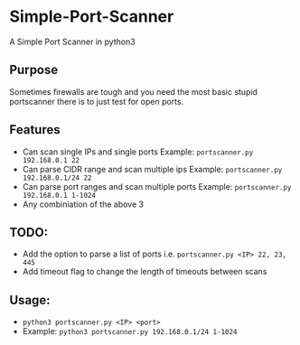# Simple-Port-Scanner

A Simple Port Scanner in python3

## Purpose
Sometimes firewalls are tough and you need the most basic stupid portscanner there is to just test for open ports.

## Features
- Can scan single IPs and single ports Example: `portscanner.py 192.168.0.1 22`
- Can parse CIDR range and scan multiple ips Example: `portscanner.py 192.168.0.1/24 22`
- Can parse port ranges and scan multiple ports Example: `portscanner.py 192.168.0.1 1-1024`
- Any combiniation of the above 3


## TODO:
- Add the option to parse a list of ports i.e. `portscanner.py <IP> 22, 23, 445`
- Add timeout flag to change the length of timeouts between scans


## Usage:
- `python3 portscanner.py <IP> <port>`
- Example: `python3 portscanner.py 192.168.0.1/24 1-1024`




